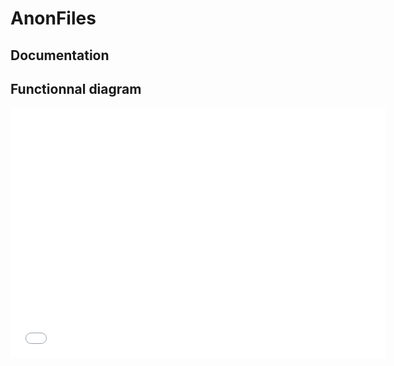 # AnonFiles


## Documentation

## Functionnal diagram 
<embed src="ressources/functionnalDiagram/main.pdf" type="application/pdf" width="600" height="400" />
